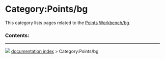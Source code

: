 # Category:Points/bg
This category lists pages related to the [Points Workbench/bg](Points_Workbench/bg.md).

### Contents:



---
![](images/Right_arrow.png) [documentation index](../README.md) > Category:Points/bg
